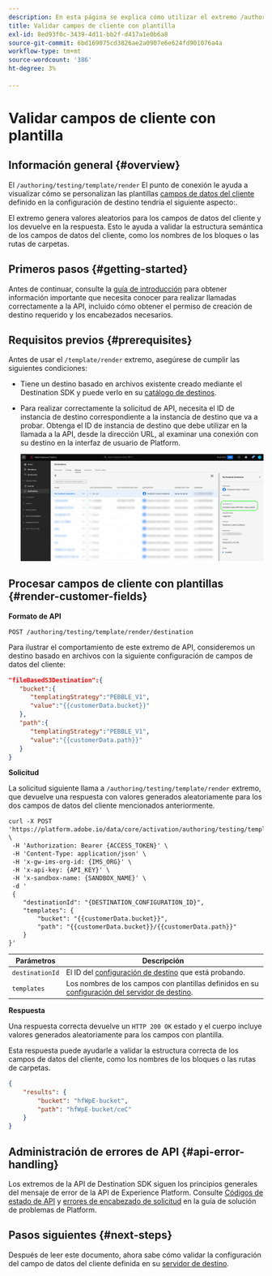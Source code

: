 ```yaml
---
description: En esta página se explica cómo utilizar el extremo /authoring/testing/template/render para visualizar el aspecto que tendrían los campos de datos del cliente con plantillas definidos en la configuración de destino.
title: Validar campos de cliente con plantilla
exl-id: 8ed93f0c-3439-4d11-bb2f-d417a1e0b6a8
source-git-commit: 6bd169075cd3826ae2a0907e6e624fd901076a4a
workflow-type: tm+mt
source-wordcount: '386'
ht-degree: 3%

---
```



# Validar campos de cliente con plantilla

## Información general {#overview}

El `/authoring/testing/template/render` El punto de conexión le ayuda a visualizar cómo se personalizan las plantillas [campos de datos del cliente](../../functionality/destination-configuration/customer-data-fields.md) definido en la configuración de destino tendría el siguiente aspecto:.

El extremo genera valores aleatorios para los campos de datos del cliente y los devuelve en la respuesta. Esto le ayuda a validar la estructura semántica de los campos de datos del cliente, como los nombres de los bloques o las rutas de carpetas.

## Primeros pasos {#getting-started}

Antes de continuar, consulte la [guía de introducción](../../getting-started.md) para obtener información importante que necesita conocer para realizar llamadas correctamente a la API, incluido cómo obtener el permiso de creación de destino requerido y los encabezados necesarios.

## Requisitos previos {#prerequisites}

Antes de usar el `/template/render` extremo, asegúrese de cumplir las siguientes condiciones:

* Tiene un destino basado en archivos existente creado mediante el Destination SDK y puede verlo en su [catálogo de destinos](../../../ui/destinations-workspace.md).
* Para realizar correctamente la solicitud de API, necesita el ID de instancia de destino correspondiente a la instancia de destino que va a probar. Obtenga el ID de instancia de destino que debe utilizar en la llamada a la API, desde la dirección URL, al examinar una conexión con su destino en la interfaz de usuario de Platform.

   ![Imagen de la interfaz de usuario que muestra cómo obtener el ID de instancia de destino desde la URL.](../../assets/testing-api/get-destination-instance-id.png)

## Procesar campos de cliente con plantillas {#render-customer-fields}

**Formato de API**

```http
POST /authoring/testing/template/render/destination
```

Para ilustrar el comportamiento de este extremo de API, consideremos un destino basado en archivos con la siguiente configuración de campos de datos del cliente:

```json
"fileBasedS3Destination":{
   "bucket":{
      "templatingStrategy":"PEBBLE_V1",
      "value":"{{customerData.bucket}}"
   },
   "path":{
      "templatingStrategy":"PEBBLE_V1",
      "value":"{{customerData.path}}"
   }
}
```

**Solicitud**

La solicitud siguiente llama a `/authoring/testing/template/render` extremo, que devuelve una respuesta con valores generados aleatoriamente para los dos campos de datos del cliente mencionados anteriormente.

```shell
curl -X POST 'https://platform.adobe.io/data/core/activation/authoring/testing/template/render/destination' \
 -H 'Authorization: Bearer {ACCESS_TOKEN}' \
 -H 'Content-Type: application/json' \
 -H 'x-gw-ims-org-id: {IMS_ORG}' \
 -H 'x-api-key: {API_KEY}' \
 -H 'x-sandbox-name: {SANDBOX_NAME}' \
 -d '
 {
    "destinationId": "{DESTINATION_CONFIGURATION_ID}",
    "templates": {
        "bucket": "{{customerData.bucket}}",
        "path": "{{customerData.bucket}}/{{customerData.path}}"
    }
}'
```

| Parámetros | Descripción |
| -------- | ----------- |
| `destinationId` | El ID del [configuración de destino](../../authoring-api/destination-configuration/retrieve-destination-configuration.md) que está probando. |
| `templates` | Los nombres de los campos con plantillas definidos en su [configuración del servidor de destino](../../authoring-api/destination-server/create-destination-server.md). |

**Respuesta**

Una respuesta correcta devuelve un `HTTP 200 OK` estado y el cuerpo incluye valores generados aleatoriamente para los campos con plantilla.

Esta respuesta puede ayudarle a validar la estructura correcta de los campos de datos del cliente, como los nombres de los bloques o las rutas de carpetas.


```json
{
    "results": {
        "bucket": "hfWpE-bucket",
        "path": "hfWpE-bucket/ceC"
    }
}
```

## Administración de errores de API {#api-error-handling}

Los extremos de la API de Destination SDK siguen los principios generales del mensaje de error de la API de Experience Platform. Consulte [Códigos de estado de API](../../../../landing/troubleshooting.md#api-status-codes) y [errores de encabezado de solicitud](../../../../landing/troubleshooting.md#request-header-errors) en la guía de solución de problemas de Platform.

## Pasos siguientes {#next-steps}

Después de leer este documento, ahora sabe cómo validar la configuración del campo de datos del cliente definida en su [servidor de destino](../../authoring-api/destination-server/create-destination-server.md).
